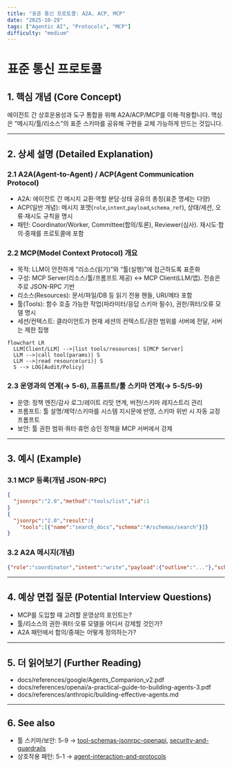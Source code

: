```yaml
---
title: "표준 통신 프로토콜: A2A, ACP, MCP"
date: "2025-10-29"
tags: ["Agentic AI", "Protocols", "MCP"]
difficulty: "medium"
---
```


# 표준 통신 프로토콜

## 1. 핵심 개념 (Core Concept)

에이전트 간 상호운용성과 도구 통합을 위해 A2A/ACP/MCP를 이해·적용합니다. 핵심은 “메시지/툴/리소스”의 표준 스키마를 공유해 구현을 교체 가능하게 만드는 것입니다.

---

## 2. 상세 설명 (Detailed Explanation)

### 2.1 A2A(Agent-to-Agent) / ACP(Agent Communication Protocol)
- A2A: 에이전트 간 메시지 교환·역할 분담·상태 공유의 총칭(표준 명세는 다양)
- ACP(일반 개념): 메시지 포맷(`role`,`intent`,`payload`,`schema_ref`), 상태/세션, 오류·재시도 규칙을 명시
- 패턴: Coordinator/Worker, Committee(합의/토론), Reviewer(심사). 재시도·합의·중재를 프로토콜에 포함

### 2.2 MCP(Model Context Protocol) 개요
- 목적: LLM이 안전하게 “리소스(읽기)”와 “툴(실행)”에 접근하도록 표준화
- 구성: MCP Server(리소스/툴/프롬프트 제공) ↔ MCP Client(LLM/앱). 전송은 주로 JSON-RPC 기반
- 리소스(Resources): 문서/파일/DB 등 읽기 전용 핸들, URI/메타 포함
- 툴(Tools): 함수 호출 가능한 작업(파라미터/응답 스키마 필수), 권한/쿼터/오류 모델 명시
- 세션/컨텍스트: 클라이언트가 현재 세션의 컨텍스트/권한 범위를 서버에 전달, 서버는 제한 집행

```mermaid
flowchart LR
  LLM[Client/LLM] -->|list tools/resources| S[MCP Server]
  LLM -->|call tool(params)| S
  LLM -->|read resource(uri)| S
  S --> LOG[Audit/Policy]
```

### 2.3 운영과의 연계(→ 5-6), 프롬프트/툴 스키마 연계(→ 5-5/5-9)
- 운영: 정책 엔진/감사 로그/레이트 리밋 연계, 버전/스키마 레지스트리 관리
- 프롬프트: 툴 설명/제약/스키마를 시스템 지시문에 반영, 스키마 위반 시 자동 교정 프롬프트
- 보안: 툴 권한 범위·쿼터·휴먼 승인 정책을 MCP 서버에서 강제

---

## 3. 예시 (Example)

### 3.1 MCP 등록(개념 JSON-RPC)
```json
{
  "jsonrpc":"2.0","method":"tools/list","id":1
}
{
  "jsonrpc":"2.0","result":{
    "tools":[{"name":"search_docs","schema":"#/schemas/search"}]}
}
```

### 3.2 A2A 메시지(개념)
```json
{"role":"coordinator","intent":"write","payload":{"outline":"..."},"schema_ref":"doc_outline_v1"}
```

---

## 4. 예상 면접 질문 (Potential Interview Questions)

- MCP를 도입할 때 고려할 운영상의 포인트는?
- 툴/리소스의 권한·쿼터·오류 모델을 어디서 강제할 것인가?
- A2A 패턴에서 합의/중재는 어떻게 정의하는가?

---

## 5. 더 읽어보기 (Further Reading)

- docs/references/google/Agents_Companion_v2.pdf
- docs/references/openai/a-practical-guide-to-building-agents-3.pdf
- docs/references/anthropic/building-effective-agents.md

---

## 6. See also

- 툴 스키마/보안: 5-9 → [tool-schemas-jsonrpc-openapi](./tool-schemas-jsonrpc-openapi.md), [security-and-guardrails](./security-and-guardrails.md)
- 상호작용 패턴: 5-1 → [agent-interaction-and-protocols](../5-1-시스템-설계/agent-interaction-and-protocols.md)
